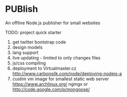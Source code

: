PUBlish
=======

An offline Node.js publisher for small websites  


TODO: project quick starter

1. get twitter bootstrap code
2. design models
3. lang support
4. live updating - limited to only changes files
5. js/css compiling
6. deployment to Virtualmaster.cz  
        http://www.carbonsilk.com/node/deploying-nodejs-a
7. custim vm image for smallest static web server  
        https://www.archlinux.org/
        ngingx or http://code.google.com/p/mongoose/
